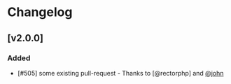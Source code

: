# Changelog

## [v2.0.0]

### Added

- [#505] some existing pull-request - Thanks to [@rectorphp] and [@john]

[@john]: https://github.com/john